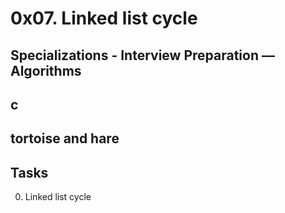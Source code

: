 # 0x07. Linked list cycle
## Specializations - Interview Preparation ― Algorithms
## c
## tortoise and hare

## Tasks
0. Linked list cycle
